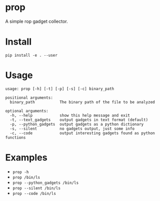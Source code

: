 # prop
A simple rop gadget collector.

# Install
`pip install -e . --user`

# Usage
```
usage: prop [-h] [-t] [-p] [-s] [-c] binary_path

positional arguments:
  binary_path           The binary path of the file to be analyzed

optional arguments:
  -h, --help            show this help message and exit
  -t, --text_gadgets    output gadgets in text format (default)
  -p, --python_gadgets  output gadgets as a python dictionary
  -s, --silent          no gadgets output, just some info
  -c, --code            output interesting gadgets found as python functions
```

# Examples
 * `prop -h`
 * `prop /bin/ls`
 * `prop --python_gadgets /bin/ls`
 * `prop --silent /bin/ls`
 * `prop --code /bin/ls`

